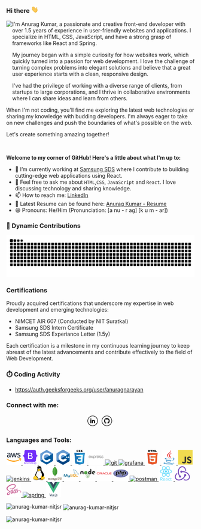 ### Hi there <img src="https://raw.githubusercontent.com/rohit-wadhwa/rohit-wadhwa/master/images/Hi.gif" width="20px">

<img align="left" height="200" src="https://drive.google.com/drive/u/0/folders/1TZVY0hqVFafsLSxjA2PNr6K38ARDGKKs">
<div>
I'm Anurag Kumar, a passionate and creative front-end developer with over 1.5 years of experience in user-friendly websites and applications. I specialize in HTML, CSS, JavaScript, and have a strong grasp of frameworks like React and Spring.

My journey began with a simple curiosity for how websites work, which quickly turned into a passion for web development. I love the challenge of turning complex problems into elegant solutions and believe that a great user experience starts with a clean, responsive design.

I've had the privilege of working with a diverse range of clients, from startups to large corporations, and I thrive in collaborative environments where I can share ideas and learn from others.

When I'm not coding, you'll find me exploring the latest web technologies or sharing my knowledge with budding developers. I'm always eager to take on new challenges and push the boundaries of what's possible on the web.

Let's create something amazing together!
</div>
<br clear="left"/>

**Welcome to my corner of GitHub! Here's a little about what I'm up to:**
- 🔭 I’m currently working at [Samsung SDS](https://www.samsungsds.com/) where I contribute to building cutting-edge web applications using React.
- 💬 Feel free to ask me about `HTML`,`CSS`, `JavaScript` and `React`. I love discussing technology and sharing knowledge.
- 📫 How to reach me: [LinkedIn](https://www.linkedin.com/in/anuragkumar-nitjsr/)
- 📄 Latest Resume can be found here: [Anurag Kumar - Resume](https://drive.google.com/file/d/1r23VBr3MW3fZglcPTKTZRfwujGJs7-KE/view?usp=drive_link)
- 😄 Pronouns: He/Him (Pronunciation: [a nu - r ag] [k u m - ar])

### 🎨 Dynamic Contributions
<picture>
  <source media="(prefers-color-scheme: dark)" srcset="https://raw.githubusercontent.com/anurag-kumar-nitjsr/anurag-kumar-nitjsr/output/github-contribution-grid-snake-dark.svg">
  <source media="(prefers-color-scheme: light)" srcset="https://raw.githubusercontent.com/anurag-kumar-nitjsr/anurag-kumar-nitjsr/output/github-contribution-grid-snake.svg">
  <img alt="github contribution grid snake animation" src="https://raw.githubusercontent.com/anurag-kumar-nitjsr/anurag-kumar-nitjsr/output/github-contribution-grid-snake.svg">
</picture>

### Certifications

Proudly acquired certifications that underscore my expertise in web development and emerging technologies:

- NIMCET AIR 607 (Conducted by NIT Suratkal) 
- Samsung SDS Intern Certificate
- Samsung SDS Experiance Letter (1.5y)

Each certification is a milestone in my continuous learning journey to keep abreast of the latest advancements and contribute effectively to the field of Web Development.

### ⏱️ Coding Activity

- https://auth.geeksforgeeks.org/user/anuragnarayan

<h3 align="left">Connect with me:</h3>

<div align="center">
  
  <a href="https://www.linkedin.com/in/anuragkumar-nitjsr/" target="_blank"><img src="https://raw.githubusercontent.com/rohit-wadhwa/rohit-wadhwa/master/images/in.png" alt="LinkedIn" width="30"></a>&nbsp;
  <a href="https://github.com/AnuragKumar-nitjsr" target="_blank"><img src="https://raw.githubusercontent.com/rohit-wadhwa/rohit-wadhwa/master/images/git.png" alt="GitHub" width="30"></a>&nbsp;
  
</div>

<h3 align="left">Languages and Tools:</h3>
<p align="left"> <a href="https://aws.amazon.com" target="_blank" rel="noreferrer"> <img src="https://raw.githubusercontent.com/devicons/devicon/master/icons/amazonwebservices/amazonwebservices-original-wordmark.svg" alt="aws" width="40" height="40"/> </a> <a href="https://getbootstrap.com" target="_blank" rel="noreferrer"> <img src="https://raw.githubusercontent.com/devicons/devicon/master/icons/bootstrap/bootstrap-plain-wordmark.svg" alt="bootstrap" width="40" height="40"/> </a> <a href="https://www.cprogramming.com/" target="_blank" rel="noreferrer"> <img src="https://raw.githubusercontent.com/devicons/devicon/master/icons/c/c-original.svg" alt="c" width="40" height="40"/> </a> <a href="https://www.w3schools.com/cpp/" target="_blank" rel="noreferrer"> <img src="https://raw.githubusercontent.com/devicons/devicon/master/icons/cplusplus/cplusplus-original.svg" alt="cplusplus" width="40" height="40"/> </a> <a href="https://www.w3schools.com/css/" target="_blank" rel="noreferrer"> <img src="https://raw.githubusercontent.com/devicons/devicon/master/icons/css3/css3-original-wordmark.svg" alt="css3" width="40" height="40"/> </a> <a href="https://expressjs.com" target="_blank" rel="noreferrer"> <img src="https://raw.githubusercontent.com/devicons/devicon/master/icons/express/express-original-wordmark.svg" alt="express" width="40" height="40"/> </a> <a href="https://git-scm.com/" target="_blank" rel="noreferrer"> <img src="https://www.vectorlogo.zone/logos/git-scm/git-scm-icon.svg" alt="git" width="40" height="40"/> </a> <a href="https://grafana.com" target="_blank" rel="noreferrer"> <img src="https://www.vectorlogo.zone/logos/grafana/grafana-icon.svg" alt="grafana" width="40" height="40"/> </a> <a href="https://www.w3.org/html/" target="_blank" rel="noreferrer"> <img src="https://raw.githubusercontent.com/devicons/devicon/master/icons/html5/html5-original-wordmark.svg" alt="html5" width="40" height="40"/> </a> <a href="https://www.java.com" target="_blank" rel="noreferrer"> <img src="https://raw.githubusercontent.com/devicons/devicon/master/icons/java/java-original.svg" alt="java" width="40" height="40"/> </a> <a href="https://developer.mozilla.org/en-US/docs/Web/JavaScript" target="_blank" rel="noreferrer"> <img src="https://raw.githubusercontent.com/devicons/devicon/master/icons/javascript/javascript-original.svg" alt="javascript" width="40" height="40"/> </a> <a href="https://www.jenkins.io" target="_blank" rel="noreferrer"> <img src="https://www.vectorlogo.zone/logos/jenkins/jenkins-icon.svg" alt="jenkins" width="40" height="40"/> </a> <a href="https://www.linux.org/" target="_blank" rel="noreferrer"> <img src="https://raw.githubusercontent.com/devicons/devicon/master/icons/linux/linux-original.svg" alt="linux" width="40" height="40"/> </a> <a href="https://www.mongodb.com/" target="_blank" rel="noreferrer"> <img src="https://raw.githubusercontent.com/devicons/devicon/master/icons/mongodb/mongodb-original-wordmark.svg" alt="mongodb" width="40" height="40"/> </a> <a href="https://www.mysql.com/" target="_blank" rel="noreferrer"> <img src="https://raw.githubusercontent.com/devicons/devicon/master/icons/mysql/mysql-original-wordmark.svg" alt="mysql" width="40" height="40"/> </a> <a href="https://nodejs.org" target="_blank" rel="noreferrer"> <img src="https://raw.githubusercontent.com/devicons/devicon/master/icons/nodejs/nodejs-original-wordmark.svg" alt="nodejs" width="40" height="40"/> </a> <a href="https://www.oracle.com/" target="_blank" rel="noreferrer"> <img src="https://raw.githubusercontent.com/devicons/devicon/master/icons/oracle/oracle-original.svg" alt="oracle" width="40" height="40"/> </a> <a href="https://www.php.net" target="_blank" rel="noreferrer"> <img src="https://raw.githubusercontent.com/devicons/devicon/master/icons/php/php-original.svg" alt="php" width="40" height="40"/> </a> <a href="https://postman.com" target="_blank" rel="noreferrer"> <img src="https://www.vectorlogo.zone/logos/getpostman/getpostman-icon.svg" alt="postman" width="40" height="40"/> </a> <a href="https://reactjs.org/" target="_blank" rel="noreferrer"> <img src="https://raw.githubusercontent.com/devicons/devicon/master/icons/react/react-original-wordmark.svg" alt="react" width="40" height="40"/> </a> <a href="https://redux.js.org" target="_blank" rel="noreferrer"> <img src="https://raw.githubusercontent.com/devicons/devicon/master/icons/redux/redux-original.svg" alt="redux" width="40" height="40"/> </a> <a href="https://sass-lang.com" target="_blank" rel="noreferrer"> <img src="https://raw.githubusercontent.com/devicons/devicon/master/icons/sass/sass-original.svg" alt="sass" width="40" height="40"/> </a> <a href="https://spring.io/" target="_blank" rel="noreferrer"> <img src="https://www.vectorlogo.zone/logos/springio/springio-icon.svg" alt="spring" width="40" height="40"/> </a> <a href="https://vuejs.org/" target="_blank" rel="noreferrer"> <img src="https://raw.githubusercontent.com/devicons/devicon/master/icons/vuejs/vuejs-original-wordmark.svg" alt="vuejs" width="40" height="40"/> </a> </p>

<p><img align="left" src="https://github-readme-stats.vercel.app/api/top-langs?username=anurag-kumar-nitjsr&show_icons=true&locale=en&layout=compact" alt="anurag-kumar-nitjsr" /></p>

<p>&nbsp;<img align="center" src="https://github-readme-stats.vercel.app/api?username=anurag-kumar-nitjsr&show_icons=true&locale=en" alt="anurag-kumar-nitjsr" /></p>

<p><img align="center" src="https://github-readme-streak-stats.herokuapp.com/?user=anurag-kumar-nitjsr&" alt="anurag-kumar-nitjsr" /></p>
